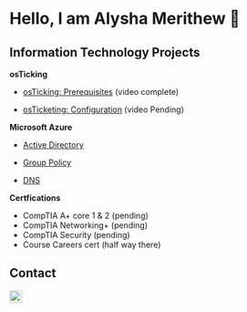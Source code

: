 <h1>Hello, I am Alysha Merithew 🤗</h1> 

<h2>Information Technology Projects</h2>

<b>osTicking</b>
 - [osTicking: Prerequisites](https://github.com/AlyshaM-09/osTicketing-Prerequisites) (video complete)

 - [osTicketing: Configuration](https://github.com/AlyshaM-09/osTicketing-Configuration) (video Pending)

<b>Microsoft Azure</b>

 - [Active Directory](https://github.com/AlyshaM-09/Active-Directory)

 - [Group Policy](https://github.com/AlyshaM-09/Group-Policy)

 - [DNS](https://github.com/AlyshaM-09/DNS)

<b>Certfications</b>
- CompTIA A+ core 1 & 2 (pending)
- CompTIA Networking+ (pending)
- CompTIA Security (pending)
- Course Careers cert (half way there)

<h2>Contact </h2>

[<img align="left" alt="AlyshaMerithew | Linkedin" width="22px" src="https://cdn.jsdelivr.net/npm/simple-icons@3/icons/linkedin.svg" />][linkedin]

[linkedin]: https://www.linkedin.com/in/alysha-merithew-5dh3t6j113ba418b

